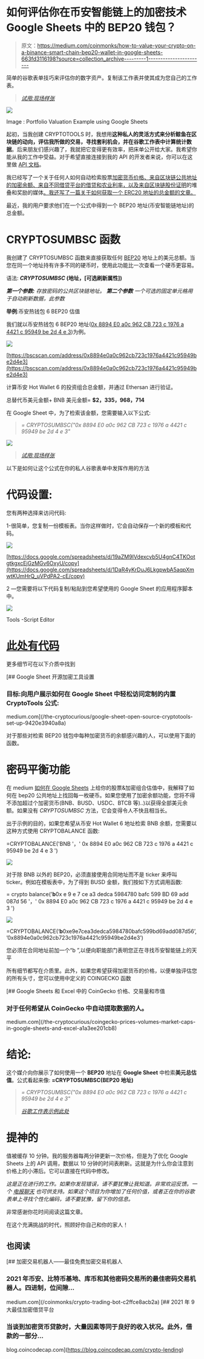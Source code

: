 # 如何评估你在币安智能链上的加密技术 Google Sheets 中的 BEP20 钱包？

> 原文：<https://medium.com/coinmonks/how-to-value-your-crypto-on-a-binance-smart-chain-bep20-wallet-in-google-sheets-663fd3116198?source=collection_archive---------1----------------------->

简单的谷歌表单技巧来评估你的数字资产。复制该工作表并使其成为您自己的工作表。

> [*试用:现场样张*](https://docs.google.com/spreadsheets/d/1DaR4yKrDuJ6LkgpwbA5aqpXmwtKUmHrQ_uVPdPA2-cE/edit?usp=sharing)

![](img/c2fc08227e2ceaf629ea3a7b9f839df4.png)

Image : Portfolio Valuation Example using Google Sheets

起初，当我创建 CRYPTOTOOLS 时，我想用**这种私人的灵活方式来分析鲸鱼在区块链的动向，评估我所做的交易，寻找套利机会，并在谷歌工作表中计算统计数据**。后来朋友们感兴趣了，我就把它变得更有效率，把床单公开给大家。我希望你能从我的工作中受益。对于希望直接连接到我的 API 的开发者来说，你可以在这里做 [API 文档](https://app.swaggerhub.com/apis-docs/Eloise1988/Crypto-Tools)。

我已经写了一个关于任何人如何自动检索股票[加密货币价格、来自区块链公共地址的加密余额、来自不同借贷平台的借贷和农业利率，以及来自区块链股份证明](/coinmonks/how-to-value-your-stocks-crypto-portfolio-in-google-sheets-22bb7b42c39d)的堆叠和奖励的媒体[。我还写了一篇关于如何获取一个 ERC20 地址的总金额的文章。](/coinmonks/how-to-value-your-stocks-crypto-portfolio-in-google-sheets-22bb7b42c39d)

最近，我的用户要求他们在一个公式中得到一个 BEP20 地址(币安智能链地址)的总金额。

# CRYPTOSUMBSC 函数

我创建了 CRYPTOSUMBSC 函数来直接获取任何 [BEP20](https://academy.binance.com/en/glossary/bep-20) 地址上的美元总额。当您在同一个地址持有许多不同的硬币时，使用此功能比一次查看一个硬币更容易。

语法: ***CRYPTOSUMBSC* (地址，[可选刷新属性])**

***第一个参数:*** *存放密码的公共区块链地址。* ***第二个参数*** *一个可选的固定单元格用于自动刷新数据，此参数*

**举例**:币安热钱包 6 BEP20 估值

我们就以币安热钱包 6 BEP20 地址([0x 8894 E0 a0c 962 CB 723 c 1976 a 4421 c 95949 be 2d 4 e 3](https://bscscan.com/address/0x8894e0a0c962cb723c1976a4421c95949be2d4e3))为例。

![](img/0815e41a5ad24262a0e2e576c3aed989.png)

[https://bscscan.com/address/0x8894e0a0c962cb723c1976a4421c95949be2d4e3](https://bscscan.com/address/0x8894e0a0c962cb723c1976a4421c95949be2d4e3)

计算币安 Hot Wallet 6 的投资组合总金额，并通过 Ethersan 进行验证。

总替代币美元金额+ BNB 美元金额= **$2，335，968，714**

在 Google Sheet 中，为了检索该金额，您需要输入以下公式:

> *= CRYPTOSUMBSC("*0x 8894 E0 a0c 962 CB 723 c 1976 a 4421 c 95949 be 2d 4 e 3*"*

![](img/be8de5645c0c249fc53ea8b71f16b93b.png)

> [*试用:现场样张*](https://docs.google.com/spreadsheets/d/1DaR4yKrDuJ6LkgpwbA5aqpXmwtKUmHrQ_uVPdPA2-cE/edit?usp=sharing)

以下是如何让这个公式在你的私人谷歌表单中发挥作用的方法

# 代码设置:

您有两种选择来访问代码:

1-很简单，您复制一份模板表。当你这样做时，它会自动保存一个新的模板和代码。

![](img/09464b4bc2114f955c8d73bd106705df.png)

[https://docs.google.com/spreadsheets/d/19aZM9IVdexcvb5U4gnC4TKOotgtkgxcEjGzMGv6OxyU/copy](https://docs.google.com/spreadsheets/d/1DaR4yKrDuJ6LkgpwbA5aqpXmwtKUmHrQ_uVPdPA2-cE/copy)

2 —您需要将以下代码复制/粘贴到您希望使用的 Google Sheet 的应用程序脚本中。

![](img/08bc11baea68e530ad81795a1c5743a2.png)

Tools -Script Editor

# [此处有代码](https://raw.githubusercontent.com/Eloise1988/CRYPTOBALANCE/master/CRYPTOTOOLS_V2.gs)

更多细节可在以下介质中找到

[](/the-cryptocurious/google-sheet-open-source-cryptotools-set-up-9420e3940a8a) [## Google Sheet 开源加密工具设置

### 目标:向用户展示如何在 Google Sheet 中轻松访问定制的内置 CryptoTools 公式:

medium.com](/the-cryptocurious/google-sheet-open-source-cryptotools-set-up-9420e3940a8a) 

对于那些对检索 BEP20 钱包中每种加密货币的余额感兴趣的人，可以使用下面的函数。

# 密码平衡功能

在 medium [如何在 Google Sheets](/coinmonks/how-to-value-your-stocks-crypto-portfolio-in-google-sheets-22bb7b42c39d) 上给你的股票&加密组合估值中，我解释了如何在 bep20 公共地址上找回每一枚硬币。如果您使用了加密余额功能，您将不得不添加超过个加密货币(BNB、BUSD、USDC、BTCB 等)..)以获得全部美元余额。如果没有 *CRYPTOSUMBSC* 方法，它会变得令人不快且相当长。

出于示例的目的，如果您希望从币安 Hot Wallet 6 地址检索 BNB 余额，您需要以这种方式使用 CRYPTOBALANCE 函数:

=CRYPTOBALANCE('BNB '，' 0x 8894 E0 a0c 962 CB 723 c 1976 a 4421 c 95949 be 2d 4 e 3 ')

![](img/617ea84a1aef59c7907e2dd59b356c13.png)

对于除 BNB 以外的 BEP20，必须直接使用合同地址而不是 ticker 来呼叫 ticker。例如在模板表中，为了得到 BUSD 金额，我们按如下方式调用函数:

= crypto balance('**b**0x e 9 e 7 ce a3 dedca 5984780 bafc 599 BD 69 add 087d 56 '，' 0x 8894 E0 a0c 962 CB 723 c 1976 a 4421 c 95949 be 2d 4 e 3 ')

![](img/d952f1b4f13cb9af3efbc38ce8a5124d.png)

=CRYPTOBALANCE(‘**b**0xe9e7cea3dedca5984780bafc599bd69add087d56’,’0x8894e0a0c962cb723c1976a4421c95949be2d4e3’)

您必须在合同地址前加一个“b ”,以便向职能部门表明您正在寻找币安智能链上的天平

所有细节都写在介质里。此外，如果您希望获得加密货币的价格，以便单独评估您的所有头寸，您可以使用中定义的 COINGECKO 函数

[](/the-cryptocurious/coingecko-prices-volumes-market-caps-in-google-sheets-and-excel-a1a3ee201cb8) [## Google Sheets 和 Excel 中的 CoinGecko 价格、交易量和市值

### 对于任何希望从 CoinGecko 中自动提取数据的人。

medium.com](/the-cryptocurious/coingecko-prices-volumes-market-caps-in-google-sheets-and-excel-a1a3ee201cb8) 

# 结论:

这个媒介向你展示了如何使用一个 **BEP20** 地址在 **Google Sheet** 中检索**美元总估值**。公式看起来像:
**=CRYPTOSUMBSC(BEP20 地址)**

> *= CRYPTOSUMBSC("*0x 8894 E0 a0c 962 CB 723 c 1976 a 4421 c 95949 be 2d 4 e 3*"*
> 
> [*谷歌工作表示例此处*](https://docs.google.com/spreadsheets/d/1DaR4yKrDuJ6LkgpwbA5aqpXmwtKUmHrQ_uVPdPA2-cE/edit?usp=sharing)

# 提神的

值被缓存 10 分钟。我的服务器每两分钟更新一次价格，但是为了优化 Google Sheets 上的 API 调用，数据以 10 分钟的时间表刷新。这就是为什么你会注意到价格上的小滞后。它可以直接在代码中修改。

*这是正在进行的工作。如果你发现错误，请不要犹豫让我知道。非常欢迎反馈。一个* [*电报聊天*](https://t.me/TheCryptoCurious) *也可供支持。如果这个项目为你增加了任何价值，或者正在你的谷歌表单上寻找个性化编码，请不要犹豫，留下你的信息。*

非常感谢你花时间阅读这篇文章。

在这个充满挑战的时代，照顾好你自己和你的家人！

## 也阅读

[](/coinmonks/crypto-trading-bot-c2ffce8acb2a) [## 加密交易机器人——最佳免费加密交易机器人

### 2021 年币安、比特币基地、库币和其他密码交易所的最佳密码交易机器人。四进制，位间隙…

medium.com](/coinmonks/crypto-trading-bot-c2ffce8acb2a) [](https://blog.coincodecap.com/crypto-lending) [## 2021 年 9 大最佳加密借贷平台

### 当谈到加密货币贷款时，大量因素等同于良好的收入状况。此外，借款的一部分…

blog.coincodecap.com](https://blog.coincodecap.com/crypto-lending)